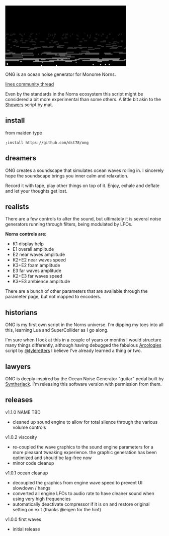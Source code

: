 ![ONG screen](ong-screen.png)

ONG is an ocean noise generator for Monome Norns.

[lines community thread](https://llllllll.co/t/ong-ocean-noise-generator-for-monome-norns/50364)

Even by the standards in the Norns ecosystem this script might be considered a bit more experimental than some others.
A little bit akin to the [Showers](https://norns.community/authors/justmat/showers) script by mat.

## install
from maiden type

```
;install https://github.com/dst78/ong
```

## dreamers

ONG creates a soundscape that simulates ocean waves rolling in. I sincerely hope the soundscape brings you inner calm and relaxation.

Record it with tape, play other things on top of it. Enjoy, exhale and deflate and let your thoughts get lost.

## realists
There are a few controls to alter the sound, but ultimately it is several noise generators running through filters, being modulated by LFOs.

**Norns controls are:**

* K1 display help
* E1 overall amplitude
* E2 near waves amplitude
* K2+E2 near waves speed
* K3+E2 foam amplitude
* E3 far waves amplitude
* K2+E3 far waves speed
* K3+E3 ambience amplitude

There are a bunch of other parameters that are available through the parameter page, but not mapped to encoders.

## historians
ONG is my first own script in the Norns universe. I'm dipping my toes into all this, learning Lua and SuperCollider as I go along.

I'm sure when I look at this in a couple of years or months I would structure many things differently, although having debugged the fabulous [Arcologies](https://github.com/northern-information/arcologies) script by [@tyleretters](https://www.instagram.com/tyleretters/) I believe I've already learned a thing or two.

## lawyers
ONG is deeply inspired by the Ocean Noise Generator "guitar" pedal built by [Syntherjack](https://syntherjack.net/ocean-noise-generator/). I'm releasing this software version with permission from them.

## releases
v1.1.0 NAME TBD
* cleaned up sound engine to allow for total silence through the various volume controls

v1.0.2 viscosity
* re-coupled the wave graphics to the sound engine parameters for a more pleasant
tweaking experience. the graphic generation has been optimized and should be lag-free now
* minor code cleanup

v1.0.1 ocean cleanup
* decoupled the graphics from engine wave speed to prevent UI slowdown / hangs
* converted all engine LFOs to audio rate to have cleaner sound when using very high frequencies
* automatically deactivate compressor if it is on and restore original setting on exit (thanks @eigen for the hint)

v1.0.0 first waves
* initial release
